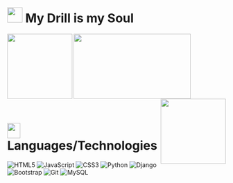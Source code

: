 
<h1 align="left" > <img src="https://imgur.com/dDo4qbV.png" height="35">  My Drill is my Soul   </h1>

<div>
<img src="https://github-readme-stats.vercel.app/api?username=lincNx&theme=dracula&show_icons=true&count_private=true" height="150"  align= "left"/>
<img src="https://imgur.com/xmFx2Ft.png" width="270" height="150" />
<img src="https://github-readme-stats.vercel.app/api/top-langs/?username=lincNx&layout=compact&theme=dracula&show_icons=true&langs_count=6" height="150" align="right"/>
</div>
<br>

<div align= "left">
  
<h1 align="left"> <img src="https://imgur.com/2NEYGqZ.png"  width="30" height="35">Languages/Technologies</h1>

![HTML5](https://img.shields.io/badge/html5-%23E34F26.svg?style=for-the-badge&logo=html5&logoColor=white) 
![JavaScript](https://img.shields.io/badge/javascript-%23323330.svg?style=for-the-badge&logo=javascript&logoColor=%23F7DF1E) 
![CSS3](https://img.shields.io/badge/css3-%231572B6.svg?style=for-the-badge&logo=css3&logoColor=white)
![Python](https://img.shields.io/badge/python-3670A0?style=for-the-badge&logo=python&logoColor=ffdd54)
![Django](https://img.shields.io/badge/django-%23092E20.svg?style=for-the-badge&logo=django&logoColor=white)
![Bootstrap](https://img.shields.io/badge/bootstrap-%23563D7C.svg?style=for-the-badge&logo=bootstrap&logoColor=white)
![Git](https://img.shields.io/badge/git-%23F05033.svg?style=for-the-badge&logo=git&logoColor=white)
![MySQL](https://img.shields.io/badge/mysql-%2300f.svg?style=for-the-badge&logo=mysql&logoColor=white)
 
</div>

